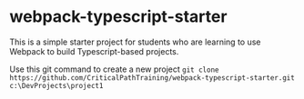 # webpack-typescript-starter
This is a simple starter project for students who are learning to use Webpack to build Typescript-based projects.

Use this git command to create a new project
`git clone https://github.com/CriticalPathTraining/webpack-typescript-starter.git c:\DevProjects\project1`
